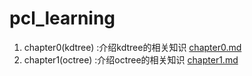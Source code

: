 # pcl_learning
1. chapter0(kdtree) :介绍kdtree的相关知识 [chapter0.md](https://github.com/lijun1234567/pcl_learning/blob/main/chapter0(kdtree).md)
2. chapter1(octree) :介绍octree的相关知识 [chapter1.md](https://github.com/lijun1234567/pcl_learning/blob/main/chapter1(octree).md)
